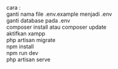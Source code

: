 cara : <br>
ganti nama file .env.example menjadi .env <br>
ganti database pada .env <br>
composer install atau composer update <br>
aktifkan xampp <br>
php artisan migrate <br>
npm install <br>
npm run dev <br>
php artisan serve


